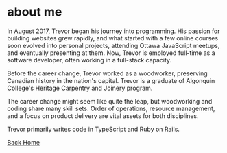 # about me

In August 2017, Trevor began his journey into programming. His passion for building websites grew rapidly, and what started with a few online courses soon evolved into personal projects, attending Ottawa JavaScript meetups, and eventually presenting at them. Now, Trevor is employed full-time as a software developer, often working in a full-stack capacity.

Before the career change, Trevor worked as a woodworker, preserving Canadian history in the nation's capital. Trevor is a graduate of Algonquin College's Heritage Carpentry and Joinery program.

The career change might seem like quite the leap, but woodworking and coding share many skill sets. Order of operations, resource management, and a focus on product delivery are vital assets for both disciplines.

Trevor primarily writes code in TypeScript and Ruby on Rails.

[Back Home](/)